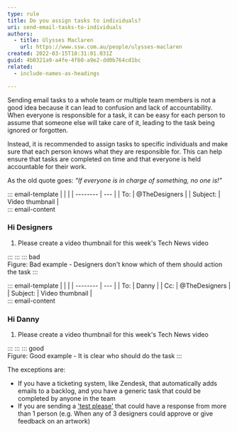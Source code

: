 ```yaml
---
type: rule
title: Do you assign tasks to individuals?
uri: send-email-tasks-to-individuals
authors:
  - title: Ulysses Maclaren
    url: https://www.ssw.com.au/people/ulysses-maclaren
created: 2022-03-15T18:31:01.031Z
guid: 4b0321a9-a4fe-4f60-a9e2-dd0b764cd1bc
related:
  - include-names-as-headings

---
```


Sending email tasks to a whole team or multiple team members is not a good idea because it can lead to confusion and lack of accountability. When everyone is responsible for a task, it can be easy for each person to assume that someone else will take care of it, leading to the task being ignored or forgotten.

Instead, it is recommended to assign tasks to specific individuals and make sure that each person knows what they are responsible for. This can help ensure that tasks are completed on time and that everyone is held accountable for their work.

As the old quote goes: _“If everyone is in charge of something, no one is!”_

<!--endintro-->

::: email-template
|          |     |
| -------- | --- |
| To:      | @TheDesigners |
| Subject: | Video thumbnail |  
::: email-content  

### Hi Designers

1. Please create a video thumbnail for this week's Tech News video

:::
:::
::: bad  
Figure: Bad example - Designers don't know which of them should action the task
:::

::: email-template
|          |     |
| -------- | --- |
| To:      | Danny |
| Cc:      | @TheDesigners |
| Subject: | Video thumbnail |  
::: email-content  

### Hi Danny

1. Please create a video thumbnail for this week's Tech News video

:::
:::
::: good  
Figure: Good example - It is clear who should do the task
:::

The exceptions are:
* If you have a ticketing system, like Zendesk, that automatically adds emails to a backlog, and you have a generic task that could be completed by anyone in the team
* If you are sending a ['test please'](/request-a-test-please) that could have a response from more than 1 person (e.g. When any of 3 designers could approve or give feedback on an artwork)
